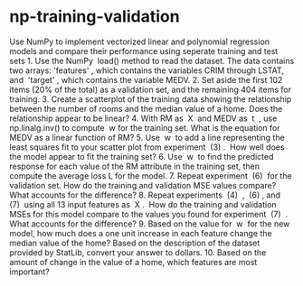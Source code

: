 # np-training-validation

Use NumPy to implement vectorized linear and polynomial regression models and compare their performance using seperate training and test sets 
        1. Use the NumPy ​ load()​ method to read the dataset. The data contains two arrays:
'features'​ , which contains the variables CRIM through LSTAT, and ​ 'target'​ , which
contains the variable MEDV.
2. Set aside the first 102 items (20% of the total) as a validation set, and the remaining 404
items for training.
3. Create a scatterplot of the training data showing the relationship between the number of
rooms and the median value of a home. Does the relationship appear to be linear?
4. With RM as ​ X ​ and MEDV as ​ t ​ , use ​ np.linalg.inv()​ to compute ​ w ​ for the training set.
What is the equation for MEDV as a linear function of RM?
5. Use ​ w ​ to add a line representing the least squares fit to your scatter plot from
experiment ​ (3) . ​ How well does the model appear to fit the training set?
6. Use ​ w ​ to find the predicted response for each value of the RM attribute in the training
set, then compute the average loss L for the model.
7. Repeat experiment ​ (6) ​ for the validation set. How do the training and validation MSE
values compare? What accounts for the difference?
8. Repeat experiments ​ (4) ​ , ​ (6) , ​ and ​ (7) ​ using all 13 input features as ​ X . ​ How do the training
and validation MSEs for this model compare to the values you found for experiment ​ (7) ​ .
What accounts for the difference?
9. Based on the value for ​ w ​ for the new model, how much does a one unit increase in each
feature change the median value of the home? Based on the description of the dataset
provided by StatLib, convert your answer to dollars.
10. Based on the amount of change in the value of a home, which features are most
important?



   
